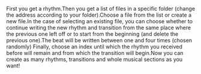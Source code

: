 First you get a rhythm.Then you get a list of files in a specific folder (change the address according to your folder).Choose a file from the list or create a new file.In the case of selecting an existing file, you can choose whether to continue writing the new rhythm and transition from the same place where the previous one left off or to start from the beginning (and delete the previous one).The beat will be written between one and four times (chosen randomly) 
Finally, choose an index until which the rhythm you received before will remain and from which the transition will begin.Now you can create as many rhythms, transitions and whole musical sections as you want!  
